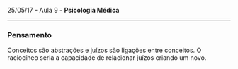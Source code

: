 25/05/17 - Aula 9 - **Psicologia Médica**

---

### Pensamento

Conceitos são abstrações e juízos são ligações entre conceitos. O raciocíneo seria a capacidade de relacionar juízos criando um novo.  

